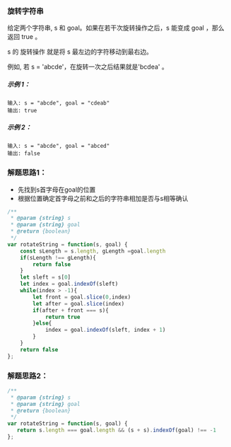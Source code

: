 ### 旋转字符串
给定两个字符串, s 和 goal。如果在若干次旋转操作之后，s 能变成 goal ，那么返回 true 。

s 的 旋转操作 就是将 s 最左边的字符移动到最右边。 

例如, 若 s = 'abcde'，在旋转一次之后结果就是'bcdea' 。


##### 示例 1：

    输入: s = "abcde", goal = "cdeab"
    输出: true

##### 示例 2：

    输入: s = "abcde", goal = "abced"
    输出: false

### 解题思路1：
- 先找到s首字母在goal的位置
- 根据位置确定首字母之前和之后的字符串相加是否与s相等确认

```js
/**
 * @param {string} s
 * @param {string} goal
 * @return {boolean}
 */
var rotateString = function(s, goal) {
    const sLength = s.length, gLength =goal.length
    if(sLength !== gLength){
        return false
    }
    let sleft = s[0]
    let index = goal.indexOf(sleft)
    while(index > -1){
        let front = goal.slice(0,index)
        let after = goal.slice(index)
        if(after + front === s){
            return true
        }else{
            index = goal.indexOf(sleft, index + 1)
        }
    }
    return false
};
```

### 解题思路2：

```js
/**
 * @param {string} s
 * @param {string} goal
 * @return {boolean}
 */
var rotateString = function(s, goal) {
   return s.length === goal.length && (s + s).indexOf(goal) !== -1
};
```